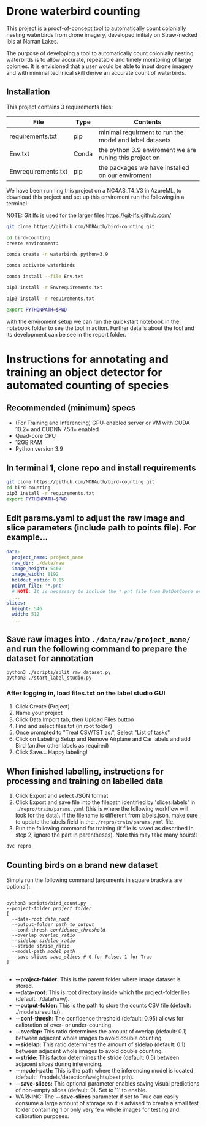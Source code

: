 # Drone waterbird counting 

This project is a proof-of-concept tool to automatically count colonially nesting waterbirds from drone imagery, developed initialy on Straw-necked Ibis at Narran Lakes.

The purpose of developing a tool to automatically count colonially nesting waterbirds is to allow accurate,
repeatable and timely monitoring of large colonies. It is envisioned that a user would be able to input drone
imagery and with minimal technical skill derive an accurate count of waterbirds.

## Installation  

This project contains 3 requirements files: 

|File|Type  |Contents  |
|--|--|--|
|requirements.txt|pip| minimal requirment to run the model and label datasets|
|Env.txt| Conda | the python 3.9 enviroment we are runing this project on
|Envrequirements.txt| pip | the packages we have installed on our enviroment|

We have been running this project on a NC4AS_T4_V3 in AzureML, to download this project and set up this enviroment run the following in a terminal

NOTE: Git lfs is used for the larger files https://git-lfs.github.com/

```bash
git clone https://github.com/MDBAuth/bird-counting.git

cd bird-counting
create environment:

conda create -n waterbirds python=3.9 

conda activate waterbirds 

conda install --file Env.txt

pip3 install -r Envrequirements.txt

pip3 install -r requirements.txt

export PYTHONPATH=$PWD
```

with the enviroment setup we can run the quickstart notebook in the notebook folder to see the tool in action. Further details about the tool and its development can be see in the report folder.


# Instructions for annotating and training an object detector for automated counting of species

## Recommended (minimum) specs

* (For Training and Inferencing) GPU-enabled server or VM with CUDA 10.2+ and CUDNN 7.5.1+ enabled
* Quad-core CPU
* 12GB RAM
* Python version 3.9

## In terminal 1, clone repo and install requirements

```bash
git clone https://github.com/MDBAuth/bird-counting.git
cd bird-counting
pip3 install -r requirements.txt
export PYTHONPATH=$PWD
```

## Edit params.yaml to adjust the raw image and slice parameters (include path to points file). For example...

```yaml
data:
  project_name: project_name
  raw_dir: ./data/raw
  image_height: 5460
  image_width: 8192
  holdout_ratio: 0.15
  point_file: '*.pnt' 
  # NOTE: It is necessary to include the *.pnt file from DotDotGoose or other dot labelling software to filter negative samples and produce a reasonably sized training set for annotation.
  ...
slices:
  height: 546
  width: 512
  ...
```

## Save raw images into ```./data/raw/project_name/``` and run the following command to prepare the dataset for annotation

```
python3 ./scripts/split_raw_dataset.py
python3 ./start_label_studio.py
```

### After logging in, load files.txt on the label studio GUI

1. Click Create (Project)
2. Name your project
3. Click Data Import tab, then Upload Files button
4. Find and select files.txt (in root folder)
5. Once prompted to "Treat CSV/TST as:", Select "List of tasks"
6. Click on Labeling Setup and Remove Airplane and Car labels and add Bird (and/or other labels as required)
7. Click Save... Happy labeling!

## When finished labelling, instructions for processing and training on labelled data

1. Click Export and select JSON format
2. Click Export and save file into the filepath identified by 'slices:labels' in ```./repro/train/params.yaml``` (this is where the following workflow will look for the data). If the filename is different from labels.json, make sure to update the labels field in the ```./repro/train/params.yaml``` file.
3. Run the following command for training (if file is saved as described in step 2, ignore the part in parentheses). Note this may take many hours!:

```bash
dvc repro
```

## Counting birds on a brand new dataset

Simply run the following command (arguments in square brackets are optional):

<code>
python3 scripts/bird_count.py
--project-folder <i>project_folder</i>
[
  --data-root <i>data_root</i>
  --output-folder <i>path_to_output</i>
  --conf-thresh <i>confidence_threshold</i>
  --overlap <i>overlap_ratio</i>
  --sidelap <i>sidelap_ratio</i>
  --stride <i>stride_ratio</i>
  --model-path <i>model_path</i>
  --save-slices <i>save_slices</i> # 0 for False, 1 for True
]
</code>

##

* <b>--project-folder:</b> This is the parent folder where image dataset is stored.
* <b>--data-root:</b> This is root directory inside which the project-folder lies (default: ./data/raw/).
* <b>--output-folder:</b> This is the path to store the counts CSV file (default: ./models/results/).
* <b>--conf-thresh:</b> The confidence threshold (default: 0.95) allows for calibration of over- or under-counting.
* <b>--overlap:</b> This ratio determines the amount of overlap (default: 0.1) between adjacent whole images to avoid double counting.
* <b>--sidelap:</b> This ratio determines the amount of sidelap (default: 0.1) between adjacent whole images to avoid double counting.
* <b>--stride:</b> This factor determines the stride (default: 0.5) between adjacent slices during inferencing.
* <b>--model-path:</b> This is the path where the inferencing model is located (default: ./models/detection/weights/best.pth).
* <b>--save-slices:</b> This optional parameter enables saving visual predictions of non-empty slices (default: 0). Set to '1' to enable. 
* WARNING: The <b>--save-slices</b> parameter if set to True can easily consume a large amount of storage so it is advised to create a small test folder containing 1 or only very few whole images for testing and calibration purposes. 
